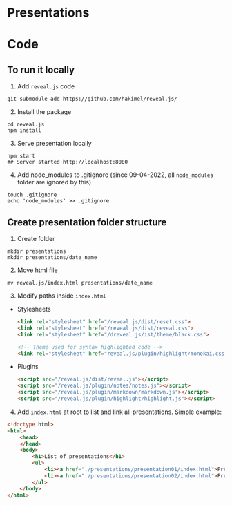 # Presentations

# Code

## To run it locally

1. Add `reveal.js` code
 
```
git submodule add https://github.com/hakimel/reveal.js/
```

2. Install the package

```
cd reveal.js
npm install
```

3. Serve presentation locally

```
npm start
## Server started http://localhost:8000
```

4. Add node_modules to .gitignore (since 09-04-2022, all `node_modules` folder are ignored by this)

```
touch .gitignore
echo 'node_modules' >> .gitignore
```

## Create presentation folder structure

1. Create folder

```
mkdir presentations
mkdir presentations/date_name
```

2. Move html file

```
mv reveal.js/index.html presentations/date_name
```

3. Modify paths inside `index.html`

* Stylesheets
    ```html
    <link rel="stylesheet" href="/reveal.js/dist/reset.css">
	<link rel="stylesheet" href="/reveal.js/dist/reveal.css">
	<link rel="stylesheet" href="/dreveal.js/ist/theme/black.css">

    <!-- Theme used for syntax highlighted code -->
    <link rel="stylesheet" href="reveal.js/plugin/highlight/monokai.css">
    ```

* Plugins
    ```html
    <script src="/reveal.js/dist/reveal.js"></script>
    <script src="/reveal.js/plugin/notes/notes.js"></script>
    <script src="/reveal.js/plugin/markdown/markdown.js"></script>
    <script src="/reveal.js/plugin/highlight/highlight.js"></script>
    ```

4. Add `index.html` at root to list and link all presentations. Simple example:

```html
<!doctype html>
<html>
	<head>
	</head>
	<body>
		<h1>List of presentations</h1>
		<ul>
			<li><a href="./presentations/presentation01/index.html">Presentation 01</a></li>
			<li><a href="./presentations/presentation02/index.html">Presentation 02</a></li>
		</ul>
	</body>
</html>
